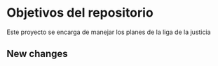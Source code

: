 # Objetivos del repositorio

Este proyecto se encarga de manejar los planes de la liga de la justicia

## New changes
